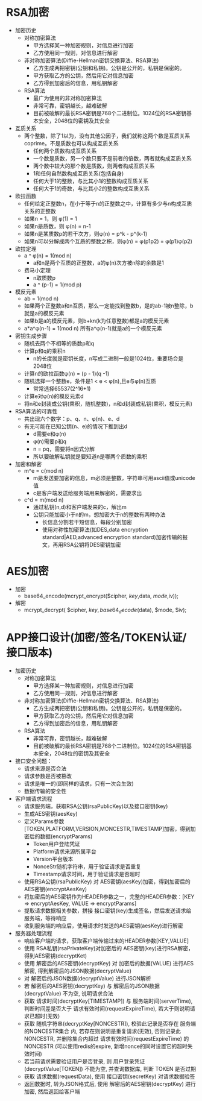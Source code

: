 # RSA加密
-  加密历史
    + 对称加密算法
        * 甲方选择某一种加密规则，对信息进行加密
        * 乙方使用同一规则，对信息进行解密
    + 非对称加密算法(Diffie-Hellman密钥交换算法、RSA算法)
        * 乙方生成两把密钥(公钥和私钥)。公钥是公开的，私钥是保密的。
        * 甲方获取乙方的公钥，然后用它对信息加密
        * 乙方得到加密后的信息，用私钥解密
    + RSA算法
        * 最广为使用的非对称加密算法
        * 非常可靠，密钥越长，越难破解
        * 目前被破解的最长RSA密钥是768个二进制位。1024位的RSA密钥基本安全，2048位的密钥及其安全
- 互质关系
    + 两个整数，除了1以为，没有其他公因子，我们就称这两个数是互质关系coprime。不是质数也可以构成互质关系
        * 任何两个质数构成互质关系
        * 一个数是质数，另一个数只要不是前者的倍数，两者就构成互质关系
        * 两个数中较大的那个数是质数，则两者构成互质关系
        * 1和任何自然数构成互质关系(包括自身)
        * 任何大于1的整数，与比其小1的整数构成互质关系
        * 任何大于1的奇数，与比其小2的整数构成互质关系
- 欧拉函数
    + 任何给定正整数n，在小于等于n的正整数之中，计算有多少与n构成互质关系的正整数
    + 如果n = 1，则 φ(1) = 1
    + 如果n是质数，则 φ(n) = n-1
    + 如果n是某质数p的若干次方，则φ(n) = p^k - p^(k-1)
    + 如果n可以分解成两个互质的整数之积，则φ(n) = φ(p1p2) = φ(p1)φ(p2)
- 欧拉定理
    + a ^ φ(n) = 1(mod n)
        * a和n是两个互质的正整数，a的φ(n)次方被n除的余数是1
    + 费马小定理
        * n取质数p
        * a ^ (p-1) = 1(mod p) 
- 模反元素
    + ab = 1(mod n)
    + 如果两个正整数a和n互质，那么一定能找到整数b，是的ab-1被n整除，b就是a的模反元素
    + 如果b是a的模反元素，则b+kn(k为任意整数)都是a的模反元素
    + a*a^φ(n-1) = 1(mod n)  所有a^φ(n-1)就是a的一个模反元素
- 密钥生成步骤
    + 随机去两个不相等的质数p和q
    + 计算p和q的乘积n
        * n的长度就是密钥长度，n写成二进制一般是1024位，重要场合是2048位
    + 计算n的欧拉函数φ(n) = (p - 1)(q -1)
    + 随机选择一个整数e，条件是1 < e < φ(n),且e与φ(n)互质
        * 常常选择65537(2^16+1)
    + 计算e对φ(n)的模反元素d
    + 将n和e封装成公钥(乘积，随机整数)，n和d封装成私钥(乘积，模反元素)
- RSA算法的可靠性
    + 共出现六个数字：p、q、n、φ(n)、e、d
    + 有无可能在已知公钥(n、e)的情况下推到出d
        * d需要e和φ(n)
        * φ(n)需要p和q
        * n = pq，需要将n因式分解
        * 所以要破解私钥就是要知道n是哪两个质数的乘积
- 加密和解密
    + m^e = c(mod n)
        * m是发送要加密的信息，m必须是整数，字符串可用ascii值或unicode值
        * c是客户端发送给服务端用来解密的，需要求出
    + c^d = m(mod n)
        * 通过私钥(n,d)和客户端发来的c，解出m
        * 公钥只能加密小于n的m，想加密大于n的整数有两种办法
            - 长信息分割若干短信息，每段分别加密
            - 使用对称性加密算法(如DES,data encryption standard|AED,advanced encryption standard)加密传输的报文，再用RSA公钥将DES密钥加密
        
# AES加密
- 加密
    + base64_encode(mcrypt_encrypt($cipher, $key,$data, $mode,$iv));
- 解密
    + mcrypt_decrypt( $cipher, $key, base64_decode($data), $mode, $iv);

# APP接口设计(加密/签名/TOKEN认证/接口版本)
+ 加密历史
    * 对称加密算法
        - 甲方选择某一种加密规则，对信息进行加密
        - 乙方使用同一规则，对信息进行解密
    * 非对称加密算法(Diffie-Hellman密钥交换算法、RSA算法)
        - 乙方生成两把密钥(公钥和私钥)。公钥是公开的，私钥是保密的。
        - 甲方获取乙方的公钥，然后用它对信息加密
        - 乙方得到加密后的信息，用私钥解密
    * RSA算法
        - 非常可靠，密钥越长，越难破解
        - 目前被破解的最长RSA密钥是768个二进制位。1024位的RSA密钥基本安全，2048位的密钥及其安全
+ 接口安全问题：
    * 请求来源是否合法
    * 请求参数是否被篡改
    * 请求是唯一的(即同样的请求，只有一次会生效)
    * 数据传输的安全性
+ 客户端请求流程
    * 请求服务端，获取RSA公钥(rsaPublicKey)以及接口密钥(key)
    * 生成AES密钥(aesKey)
    * 定义Params参数[TOKEN,PLATFORM,VERSION,MONCESTR,TIMESTAMP]加密，得到加密后的数据(encryptParams)
        - Token用户登陆凭证
        - Platform请求来源所属平台
        - Version平台版本
        - NonceStr随机字符串，用于验证请求是否重复
        - Timestamp请求时间，用于验证请求是否超时
    * 使用RSA公钥(rsaPublicKey) 对 AES密钥(aesKey)加密，得到加密后的AES密钥(encryptAesKey)
    * 将加密后的AES密钥作为HEADER参数之一，完整的HEADER参数：[KEY => encryptAesKey, VALUE => encryptParams]
    * 提取请求数据相关参数，拼接 接口密钥(key)生成签名，然后发送请求给服务端，等待响应
    * 收到服务端的响应后，使用请求时发送的AES密钥(aesKey)进行解密
+ 服务器处理流程
    * 响应客户端的请求，获取客户端传输过来的HEADER参数[KEY,VALUE]
    * 使用 RSA私钥(rsaPrivateKey)对加密后的 AES密钥(key)进行RSA解密，得到AES密钥(decryptKet)
    * 使用 解密后的AES密钥(decryptKey) 对 加密后的数据(VALUE) 进行AES解密, 得到解密后的JSON数据(decryptValue)
    * 对 解密后的JSON数据(decryptValue) 进行JSON解析
    * 若 解密后的AES密钥(decryptKey) 与 解密后的JSON数据(decryptValue) 不为空, 说明请求合法
    * 获取 请求时间(decryptKey[TIMESTAMP]) 与 服务端时间(serverTime), 判断时间差是否大于 请求有效时间(requestExpireTime), 若大于则说明请求已超时(无效)
    * 获取 随机字符串(decryptKey[NONCESTR]), 校验此记录是否存在 服务端的NONCESTR集合 内, 若存在则说明是重复请求(无效), 否则记录此NONCESTR, 并删除集合内超过 请求有效时间(requestExpireTime) 的NONCESTR (可以使用redis的expire, 新增nonce的同时设置它的超时失效时间)
    * 若当前请求需要验证用户是否登录, 则 用户登录凭证(decryptValue[TOKEN]) 不能为空, 并查询数据库, 判断 TOKEN 是否过期
    * 获取 请求数据(requestData), 使用 接口密钥(secretKey) 对请求数据验签
    * 返回数据时, 转为JSON格式后, 使用 解密后的AES密钥(decryptKey) 进行加密, 然后返回给客户端
